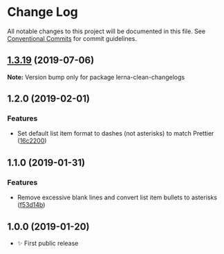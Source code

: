 # Change Log

All notable changes to this project will be documented in this file.
See [Conventional Commits](https://conventionalcommits.org) for commit guidelines.

## [1.3.19](https://gitlab.com/codsen/codsen/compare/lerna-clean-changelogs@1.3.18...lerna-clean-changelogs@1.3.19) (2019-07-06)

**Note:** Version bump only for package lerna-clean-changelogs





## 1.2.0 (2019-02-01)

### Features

- Set default list item format to dashes (not asterisks) to match Prettier ([16c2200](https://gitlab.com/codsen/codsen/commit/16c2200))

## 1.1.0 (2019-01-31)

### Features

- Remove excessive blank lines and convert list item bullets to asterisks ([f53d14b](https://gitlab.com/codsen/codsen/commit/f53d14b))

## 1.0.0 (2019-01-20)

- ✨ First public release
